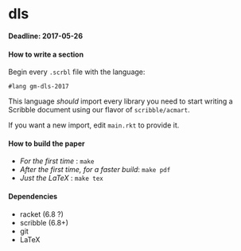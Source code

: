 dls
===

**Deadline: 2017-05-26**


#### How to write a section

Begin every `.scrbl` file with the language:

```
#lang gm-dls-2017
```

This language _should_ import every library you need to start writing a Scribble
document using our flavor of `scribble/acmart`.

If you want a new import, edit `main.rkt` to provide it.


#### How to build the paper

- _For the first time_ : `make`
- _After the first time, for a faster build_: `make pdf`
- _Just the LaTeX_ : `make tex`


#### Dependencies

- racket (6.8 ?)
- scribble (6.8+)
- git
- LaTeX

